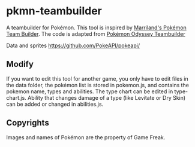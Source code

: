 # pkmn-teambuilder

A teambuilder for Pokémon. This tool is inspired by [Marriland's Pokémon Team Builder](https://marriland.com/tools/team-builder/en/). The code is adapted from [Pokémon Odyssey Teambuilder](https://github.com/nterrien/pkmn-odyssey-teambuilder)

Data and sprites https://github.com/PokeAPI/pokeapi/

## Modify
If you want to edit this tool for another game, you only have to edit files in the data folder, the pokémon list is stored in pokemon.js, and contains the pokemon name, types and abilities. The type chart can be edited in type-chart.js. Ability that changes damage of a type (like Levitate or Dry Skin) can be added or changed in abilities.js.

## Copyrights
Images and names of Pokémon are the property of Game Freak.